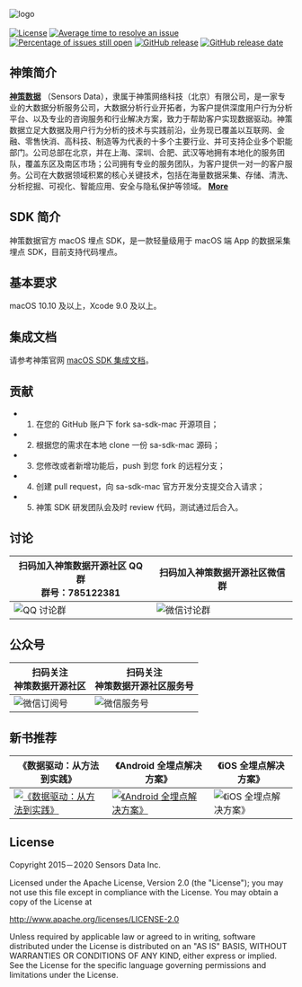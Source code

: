 ![logo](https://opensource.sensorsdata.cn/wp-content/uploads/logo.png)
<br><br>
[![License](https://img.shields.io/github/license/sensorsdata/sa-sdk-mac.svg)](https://github.com/sensorsdata/sa-sdk-mac/blob/master/LICENSE)
[![Average time to resolve an issue](http://isitmaintained.com/badge/resolution/sensorsdata/sa-sdk-mac.svg)](http://isitmaintained.com/project/sensorsdata/sa-sdk-mac "Average time to resolve an issue")
[![Percentage of issues still open](http://isitmaintained.com/badge/open/sensorsdata/sa-sdk-mac.svg)](http://isitmaintained.com/project/sensorsdata/sa-sdk-mac "Percentage of issues still open")
[![GitHub release](https://img.shields.io/github/tag/sensorsdata/sa-sdk-mac.svg?label=release)](https://github.com/sensorsdata/sa-sdk-mac/releases)
[![GitHub release date](https://img.shields.io/github/release-date/sensorsdata/sa-sdk-mac.svg)](https://github.com/sensorsdata/sa-sdk-mac/releases)

## 神策简介

[**神策数据**](https://www.sensorsdata.cn/)
（Sensors Data），隶属于神策网络科技（北京）有限公司，是一家专业的大数据分析服务公司，大数据分析行业开拓者，为客户提供深度用户行为分析平台、以及专业的咨询服务和行业解决方案，致力于帮助客户实现数据驱动。神策数据立足大数据及用户行为分析的技术与实践前沿，业务现已覆盖以互联网、金融、零售快消、高科技、制造等为代表的十多个主要行业、并可支持企业多个职能部门。公司总部在北京，并在上海、深圳、合肥、武汉等地拥有本地化的服务团队，覆盖东区及南区市场；公司拥有专业的服务团队，为客户提供一对一的客户服务。公司在大数据领域积累的核心关键技术，包括在海量数据采集、存储、清洗、分析挖掘、可视化、智能应用、安全与隐私保护等领域。 [**More**](https://www.sensorsdata.cn/about/aboutus.html)

## SDK 简介

神策数据官方 macOS 埋点 SDK，是一款轻量级用于 macOS 端 App 的数据采集埋点 SDK，目前支持代码埋点。

## 基本要求

macOS 10.10 及以上，Xcode 9.0 及以上。

## 集成文档

请参考神策官网 [macOS SDK 集成文档](http://manual.sensorsdata.cn/sa/latest/page-7538663.html)。

## 贡献

- 1. 在您的 GitHub 账户下 fork sa-sdk-mac 开源项目；
- 2. 根据您的需求在本地 clone 一份 sa-sdk-mac 源码；
- 3. 您修改或者新增功能后，push 到您 fork 的远程分支；
- 4. 创建 pull request，向 sa-sdk-mac 官方开发分支提交合入请求；
- 5. 神策 SDK 研发团队会及时 review 代码，测试通过后合入。

## 讨论

| 扫码加入神策数据开源社区 QQ 群<br>群号：785122381            | 扫码加入神策数据开源社区微信群                               |
| ------------------------------------------------------------ | ------------------------------------------------------------ |
| ![ QQ 讨论群](https://opensource.sensorsdata.cn/wp-content/uploads/ContentCommonPic_1.png) | ![ 微信讨论群 ](https://opensource.sensorsdata.cn/wp-content/uploads/ContentCommonPic_2.png) |

## 公众号

| 扫码关注<br>神策数据开源社区                                 | 扫码关注<br>神策数据开源社区服务号                           |
| ------------------------------------------------------------ | ------------------------------------------------------------ |
| ![ 微信订阅号 ](https://opensource.sensorsdata.cn/wp-content/uploads/ContentCommonPic_3.png) | ![ 微信服务号 ](https://opensource.sensorsdata.cn/wp-content/uploads/ContentCommonPic_4.png) |

## 新书推荐

| 《数据驱动：从方法到实践》 | 《Android 全埋点解决方案》 | 《iOS 全埋点解决方案》
| ------ | ------ | ------ |
| [![《数据驱动：从方法到实践》](https://opensource.sensorsdata.cn/wp-content/uploads/data_driven_book_1.jpg)](https://item.jd.com/12322322.html) | [![《Android 全埋点解决方案》](https://opensource.sensorsdata.cn/wp-content/uploads/Android-全埋点thumbnail_1.png)](https://item.jd.com/12574672.html) | ![《iOS 全埋点解决方案》](https://opensource.sensorsdata.cn/wp-content/uploads/iOS-全埋点thumbnail_1.png)

## License

Copyright 2015－2020 Sensors Data Inc.

Licensed under the Apache License, Version 2.0 (the "License");
you may not use this file except in compliance with the License.
You may obtain a copy of the License at

http://www.apache.org/licenses/LICENSE-2.0

Unless required by applicable law or agreed to in writing, software
distributed under the License is distributed on an "AS IS" BASIS,
WITHOUT WARRANTIES OR CONDITIONS OF ANY KIND, either express or implied.
See the License for the specific language governing permissions and
limitations under the License.